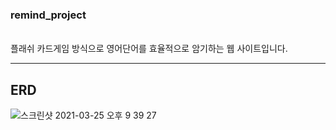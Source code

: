 <h3>remind_project</h3>
<br>플래쉬 카드게임 방식으로 영어단어를 효율적으로 암기하는 웹 사이트입니다.<br>
<hr><h2>ERD</h2></hr>

![스크린샷 2021-03-25 오후 9 39 27](https://user-images.githubusercontent.com/48472569/112474300-cdb7c500-8db2-11eb-8f32-814e8d5520ce.png)
